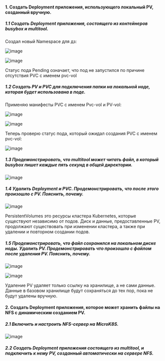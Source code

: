 #### 1. Создать Deployment приложения, использующего локальный PV, созданный вручную.

##### 1.1 Создать Deployment приложения, состоящего из контейнеров busybox и multitool.

Создал новый Namespace для дз:

![image](https://github.com/inyushov/devops-netology/assets/127683348/3d3f5556-f832-4991-90d5-27a9e1e735a4)

![image](https://github.com/inyushov/devops-netology/assets/127683348/406b2d0e-b3d0-457f-a5c0-ed01b65fe719)

Статус пода Pending означает, что под не запустился по причине отсутствия PVC с именем pvc-vol

##### 1.2 Создать PV и PVC для подключения папки на локальной ноде, которая будет использована в поде.

Применяю манифесты PVC c именем Pvc-vol и PV-vol:

![image](https://github.com/inyushov/devops-netology/assets/127683348/45366f08-36b4-4c9b-a27a-25c4494e74d0)

![image](https://github.com/inyushov/devops-netology/assets/127683348/ef42b0ce-110b-432b-ad84-22c0fbf07fc4)

Теперь проверю статус пода, который ожидал создания PVC с именем pvc-vol:

![image](https://github.com/inyushov/devops-netology/assets/127683348/08b55c77-419e-46f6-a6f6-e98d644f7d83)

##### 1.3 Продемонстрировать, что multitool может читать файл, в который busybox пишет каждые пять секунд в общей директории.

![image](https://github.com/inyushov/devops-netology/assets/127683348/83f63956-fa30-42ea-bf44-882bad651437)

##### 1.4 Удалить Deployment и PVC. Продемонстрировать, что после этого произошло с PV. Пояснить, почему.

![image](https://github.com/inyushov/devops-netology/assets/127683348/eccca9e7-3e5a-47db-8864-414346912e26)

PersistentVolumes это ресурсы кластера Kubernetes, которые существуют независимо от подов. Диск и данные, предоставленные PV, продолжают существовать при изменении кластера, а также при удалении и повторном создании подов.

##### 1.5 Продемонстрировать, что файл сохранился на локальном диске ноды. Удалить PV. Продемонстрировать что произошло с файлом после удаления PV. Пояснить, почему.

![image](https://github.com/inyushov/devops-netology/assets/127683348/39b1abad-ddb6-48b2-9d38-14d025b337b0)

![image](https://github.com/inyushov/devops-netology/assets/127683348/6ddc5fbe-fdba-443d-b003-632728be2631)

Удаление PV удаляет только ссылку на хранилище, а не сами данные. Данные в базовом хранилище будут сохраняться до тех пор, пока не будут удалены вручную.

#### 2. Создать Deployment приложения, которое может хранить файлы на NFS с динамическим созданием PV.

##### 2.1 Включить и настроить NFS-сервер на MicroK8S.

![image](https://github.com/inyushov/devops-netology/assets/127683348/62e7dfc5-0871-4642-81ea-ce966aecb889)

##### 2.2 Создать Deployment приложения состоящего из multitool, и подключить к нему PV, созданный автоматически на сервере NFS.
















